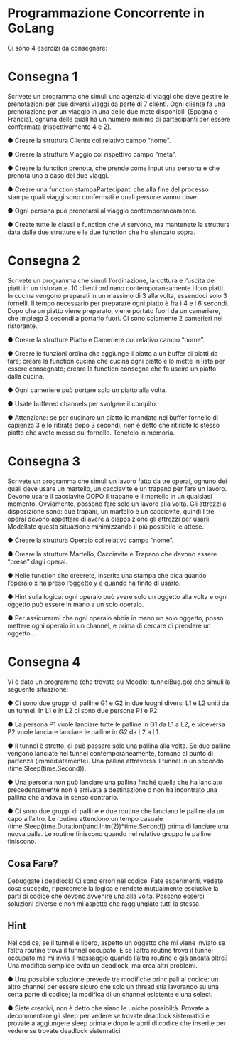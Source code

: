 # Programmazione Concorrente in GoLang

Ci sono 4 esercizi da consegnare:



# Consegna 1

Scrivete un programma che simuli una agenzia di viaggi che deve gestire le prenotazioni per due
diversi viaggi da parte di 7 clienti. Ogni cliente fa una prenotazione per un viaggio in una delle due
mete disponibili (Spagna e Francia), ognuna delle quali ha un numero minimo di partecipanti per
essere confermata (rispettivamente 4 e 2).

● Creare la struttura Cliente col relativo campo “nome”.

● Creare la struttura Viaggio col rispettivo campo “meta”.

● Creare la function prenota, che prende come input una persona e che prenota uno a caso dei due
viaggi.

● Creare una function stampaPartecipanti che alla fine del processo stampa quali viaggi sono
confermati e quali persone vanno dove.

● Ogni persona può prenotarsi al viaggio contemporaneamente.

● Create tutte le classi e function che vi servono, ma mantenete la struttura data dalle due strutture e
le due function che ho elencato sopra.



# Consegna 2

Scrivete un programma che simuli l’ordinazione, la cottura e l’uscita dei piatti in un ristorante. 10 clienti
ordinano contemporaneamente i loro piatti. In cucina vengono preparati in un massimo di 3 alla volta,
essendoci solo 3 fornelli. Il tempo necessario per preparare ogni piatto è fra i 4 e i 6 secondi. Dopo che
un piatto viene preparato, viene portato fuori da un cameriere, che impiega 3 secondi a portarlo fuori. Ci
sono solamente 2 camerieri nel ristorante.

● Creare la strutture Piatto e Cameriere col relativo campo “nome”.

● Creare le funzioni ordina che aggiunge il piatto a un buffer di piatti da fare; creare la function cucina che
cucina ogni piatto e lo mette in lista per essere consegnato; creare la function consegna che fa uscire
un piatto dalla cucina.

● Ogni cameriere può portare solo un piatto alla volta.

● Usate buffered channels per svolgere il compito.

● Attenzione: se per cucinare un piatto lo mandate nel buffer fornello di capienza 3 e lo ritirate dopo 3
secondi, non è detto che ritiriate lo stesso piatto che avete messo sul fornello. Tenetelo in memoria.



# Consegna 3

Scrivete un programma che simuli un lavoro fatto da tre operai, ognuno dei quali deve usare un
martello, un cacciavite e un trapano per fare un lavoro. Devono usare il cacciavite DOPO il trapano e
il martello in un qualsiasi momento. Ovviamente, possono fare solo un lavoro alla volta. Gli attrezzi a
disposizione sono: due trapani, un martello e un cacciavite, quindi I tre operai devono aspettare di
avere a disposizione gli attrezzi per usarli. Modellate questa situazione minimizzando il più possibile le
attese.

● Creare la struttura Operaio col relativo campo “nome”.

● Creare la strutture Martello, Cacciavite e Trapano che devono essere “prese” dagli operai.

● Nelle function che creerete, inserite una stampa che dica quando l’operaio x ha preso l’oggetto y e
quando ha finito di usarlo.

● Hint sulla logica: ogni operaio può avere solo un oggetto alla volta e ogni oggetto può essere in mano
a un solo operaio.

● Per assicurarmi che ogni operaio abbia in mano un solo oggetto, posso mettere ogni operaio in un
channel, e prima di cercare di prendere un oggetto...



# Consegna 4

Vi è dato un programma (che trovate su Moodle: tunnelBug.go) che simuli la seguente situazione:

● Ci sono due gruppi di palline G1 e G2 in due luoghi diversi L1 e L2 uniti da un tunnel. In L1 e in
L2 ci sono due persone P1 e P2.

● La persona P1 vuole lanciare tutte le palline in G1 da L1 a L2, e viceversa P2 vuole lanciare
lanciare le palline in G2 da L2 a L1.

● Il tunnel è stretto, ci può passare solo una pallina alla volta. Se due palline vengono lanciate nel
tunnel contemporaneamente, tornano al punto di partenza (immediatamente). Una pallina
attraversa il tunnel in un secondo (time.Sleep(time.Second)).

● Una persona non può lanciare una pallina finché quella che ha lanciato precedentemente non è
arrivata a destinazione o non ha incontrato una pallina che andava in senso contrario.

● Ci sono due gruppi di palline e due routine che lanciano le palline da un capo all’altro. Le routine
attendono un tempo casuale (time.Sleep(time.Duration(rand.Intn(2))*time.Second)) prima di
lanciare una nuova palla. Le routine finiscono quando nel relativo gruppo le palline finiscono.


## Cosa Fare?

Debuggate i deadlock! Ci sono errori nel codice. Fate esperimenti, vedete cosa succede,
ripercorrete la logica e rendete mutualmente esclusive la parti di codice che devono avvenire
una alla volta. Possono esserci soluzioni diverse e non mi aspetto che raggiungiate tutti la
stessa.

## Hint

Nel codice, se il tunnel è libero, aspetto un oggetto che mi viene inviato se l’altra routine trova il
tunnel occupato. E se l’altra routine trova il tunnel occupato ma mi invia il messaggio quando
l’altra routine è già andata oltre? Una modifica semplice evita un deadlock, ma crea altri
problemi.

● Una possibile soluzione prevede tre modifiche principali al codice: un altro channel per essere
sicuro che solo un thread stia lavorando su una certa parte di codice; la modifica di un channel
esistente e una select.

● Siate creativi, non è detto che siano le uniche possibiltà. Provate a decommentare gli sleep per
vedere se trovate deadlock sistematici e provate a aggiungere sleep prima e dopo le aprti di
codice che inserite per vedere se trovate deadlock sistematici.